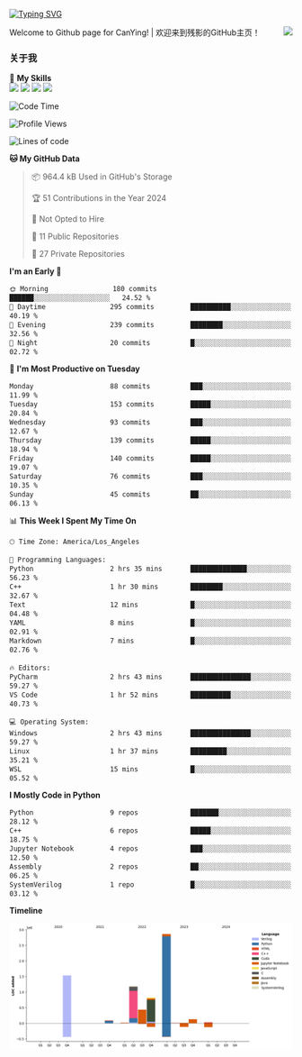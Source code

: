[![Typing SVG](https://readme-typing-svg.herokuapp.com?size=25&duration=3500&color=00FFFF&vCenter=true&width=200&height=40&lines=Hi+Welcome+%F0%9F%91%8B%F0%9F%8F%BB;I'm+CanYing|残影)](https://git.io/typing-svg)

<a href="#">
  <img align="right" src="https://github-readme-stats.vercel.app/api?username=CanYing0913&count_private=true&rank_icon=github&show_icons=true&bg_color=15,f2f7fd,E0EAFC&" />
</a>

Welcome to Github page for CanYing! | 欢迎来到残影的GitHub主页！

### 关于我

🌟 **My Skills**  
![](https://img.shields.io/badge/-C-A8B9CC?style=flat-square&logo=C&logoColor=fff)
![](https://img.shields.io/badge/-C++-00599C?style=flat-square&logo=Cpp&logoColor=fff)
![](https://img.shields.io/badge/-Python-3776AB?style=flat-square&logo=Python&logoColor=fff)
![](https://img.shields.io/badge/-Linux-000000?style=flat-square&logo=Linux&logoColor=fff)

<!--START_SECTION:waka-->
![Code Time](http://img.shields.io/badge/Code%20Time-5%20hrs%2035%20mins-blue)

![Profile Views](http://img.shields.io/badge/Profile%20Views-51-blue)

![Lines of code](https://img.shields.io/badge/From%20Hello%20World%20I%27ve%20Written-7.1%20million%20lines%20of%20code-blue)

**🐱 My GitHub Data** 

> 📦 964.4 kB Used in GitHub's Storage 
 > 
> 🏆 51 Contributions in the Year 2024
 > 
> 🚫 Not Opted to Hire
 > 
> 📜 11 Public Repositories 
 > 
> 🔑 27 Private Repositories 
 > 
**I'm an Early 🐤** 

```text
🌞 Morning                180 commits         ██████░░░░░░░░░░░░░░░░░░░   24.52 % 
🌆 Daytime                295 commits         ██████████░░░░░░░░░░░░░░░   40.19 % 
🌃 Evening                239 commits         ████████░░░░░░░░░░░░░░░░░   32.56 % 
🌙 Night                  20 commits          █░░░░░░░░░░░░░░░░░░░░░░░░   02.72 % 
```
📅 **I'm Most Productive on Tuesday** 

```text
Monday                   88 commits          ███░░░░░░░░░░░░░░░░░░░░░░   11.99 % 
Tuesday                  153 commits         █████░░░░░░░░░░░░░░░░░░░░   20.84 % 
Wednesday                93 commits          ███░░░░░░░░░░░░░░░░░░░░░░   12.67 % 
Thursday                 139 commits         █████░░░░░░░░░░░░░░░░░░░░   18.94 % 
Friday                   140 commits         █████░░░░░░░░░░░░░░░░░░░░   19.07 % 
Saturday                 76 commits          ███░░░░░░░░░░░░░░░░░░░░░░   10.35 % 
Sunday                   45 commits          ██░░░░░░░░░░░░░░░░░░░░░░░   06.13 % 
```


📊 **This Week I Spent My Time On** 

```text
🕑︎ Time Zone: America/Los_Angeles

💬 Programming Languages: 
Python                   2 hrs 35 mins       ██████████████░░░░░░░░░░░   56.23 % 
C++                      1 hr 30 mins        ████████░░░░░░░░░░░░░░░░░   32.67 % 
Text                     12 mins             █░░░░░░░░░░░░░░░░░░░░░░░░   04.48 % 
YAML                     8 mins              █░░░░░░░░░░░░░░░░░░░░░░░░   02.91 % 
Markdown                 7 mins              █░░░░░░░░░░░░░░░░░░░░░░░░   02.76 % 

🔥 Editors: 
PyCharm                  2 hrs 43 mins       ███████████████░░░░░░░░░░   59.27 % 
VS Code                  1 hr 52 mins        ██████████░░░░░░░░░░░░░░░   40.73 % 

💻 Operating System: 
Windows                  2 hrs 43 mins       ███████████████░░░░░░░░░░   59.27 % 
Linux                    1 hr 37 mins        █████████░░░░░░░░░░░░░░░░   35.21 % 
WSL                      15 mins             █░░░░░░░░░░░░░░░░░░░░░░░░   05.52 % 
```

**I Mostly Code in Python** 

```text
Python                   9 repos             ███████░░░░░░░░░░░░░░░░░░   28.12 % 
C++                      6 repos             █████░░░░░░░░░░░░░░░░░░░░   18.75 % 
Jupyter Notebook         4 repos             ███░░░░░░░░░░░░░░░░░░░░░░   12.50 % 
Assembly                 2 repos             ██░░░░░░░░░░░░░░░░░░░░░░░   06.25 % 
SystemVerilog            1 repo              █░░░░░░░░░░░░░░░░░░░░░░░░   03.12 % 
```



**Timeline**

![Lines of Code chart](https://raw.githubusercontent.com/CanYing0913/CanYing0913/master/assets/bar_graph.png)


<!--END_SECTION:waka-->
